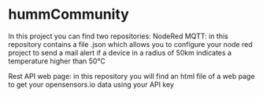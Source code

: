 # hummCommunity

In this project you can find two repositories:
NodeRed MQTT: in this repository contains a file .json which allows you to configure your node red project
              to send a mail alert if a device in a radius of 50km indicates a temperature higher than 50°C

Rest API web page: in this repository you will find an html file of a web page to get your opensensors.io data using your API key